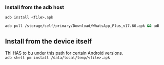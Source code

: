 ### Install from the adb host
`adb install <file>.apk`  

```bash
adb pull /storage/self/primary/Download/WhatsApp_Plus_v17.60.apk && adb install WhatsApp_Plus_v17.60.apk && rm WhatsApp_Plus_v17.60.apk
```

## Install from the device itself
Thi HAS to bu under this path for certain Android versions.  
`adb shell pm install /data/local/temp/<file>.apk`
